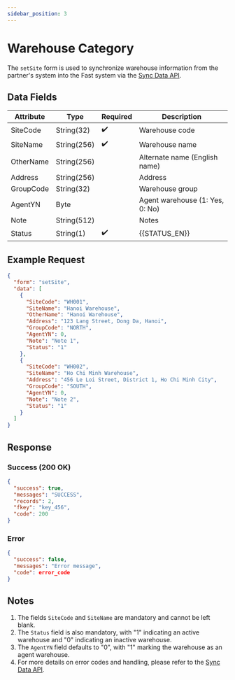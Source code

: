 ```yaml
---
sidebar_position: 3
---
```


# Warehouse Category

The `setSite` form is used to synchronize warehouse information from the partner's system into the Fast system via the [Sync Data API](../sync-data).

## Data Fields

| Attribute    | Type        | Required | Description          |
|--------------|-------------|----------|----------------------|
| SiteCode     | String(32)  | ✔️       | Warehouse code       |
| SiteName     | String(256) | ✔️       | Warehouse name       |
| OtherName    | String(256) |          | Alternate name (English name) |
| Address      | String(256) |          | Address              |
| GroupCode    | String(32)  |          | Warehouse group      |
| AgentYN      | Byte        |          | Agent warehouse (1: Yes, 0: No) |
| Note         | String(512) |          | Notes                |
| Status        | String(1)   | ✔️      | {{STATUS_EN}}|

## Example Request

```json
{
  "form": "setSite",
  "data": [
    {
      "SiteCode": "WH001",
      "SiteName": "Hanoi Warehouse",
      "OtherName": "Hanoi Warehouse",
      "Address": "123 Lang Street, Dong Da, Hanoi",
      "GroupCode": "NORTH",
      "AgentYN": 0,
      "Note": "Note 1",
      "Status": "1"
    },
    {
      "SiteCode": "WH002",
      "SiteName": "Ho Chi Minh Warehouse",
      "Address": "456 Le Loi Street, District 1, Ho Chi Minh City",
      "GroupCode": "SOUTH",
      "AgentYN": 0,
      "Note": "Note 2",
      "Status": "1"
    }
  ]
}
```

## Response

### Success (200 OK)

```json
{
  "success": true,
  "messages": "SUCCESS",
  "records": 2,
  "fkey": "key_456",
  "code": 200
}
```

### Error

```json
{
  "success": false,
  "messages": "Error message",
  "code": error_code
}
```

## Notes

1. The fields `SiteCode` and `SiteName` are mandatory and cannot be left blank.
2. The `Status` field is also mandatory, with "1" indicating an active warehouse and "0" indicating an inactive warehouse.
3. The `AgentYN` field defaults to "0", with "1" marking the warehouse as an agent warehouse.
4. For more details on error codes and handling, please refer to the [Sync Data API](../sync-data).